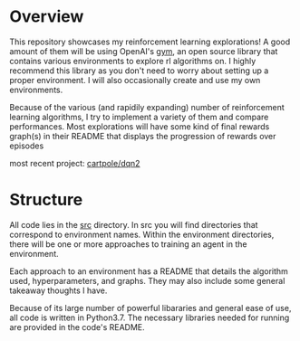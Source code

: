 # Overview

This repository showcases my reinforcement learning explorations! A good amount of them will be using OpenAI's [gym](https://github.com/openai/gym), an open source library that contains various environments to explore rl algorithms on. I highly recommend this library as you don't need to worry about setting up a proper environment. I will also occasionally create and use my own environments.

Because of the various (and rapidily expanding) number of reinforcement learning algorithms, I try to implement a variety of them and compare performances. Most explorations will have some kind of final rewards graph(s) in their README that displays the progression of rewards over episodes

most recent project: [cartpole/dqn2](https://github.com/davidmkwon/rl/tree/master/src/cartpole/dqn2)

# Structure

All code lies in the [src](https://github.com/davidmkwon/rl/tree/master/src/) directory. In src you will find directories that correspond to environment names. Within the environment directories, there will be one or more approaches to training an agent in the environment.

Each approach to an environment has a README that details the algorithm used, hyperparameters, and graphs. They may also include some general takeaway thoughts I have.

Because of its large number of powerful libararies and general ease of use, all code is written in Python3.7. The necessary libraries needed for running are provided in the code's README.
